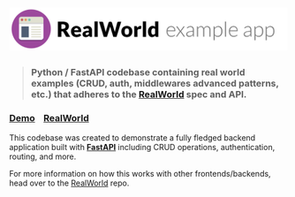 # ![RealWorld Example App](logo.png)


> ### Python / FastAPI codebase containing real world examples (CRUD, auth, middlewares advanced patterns, etc.) that adheres to the [RealWorld](https://github.com/gothinkster/realworld) spec and API.


### [Demo](https://demo.realworld.io/)&nbsp;&nbsp;&nbsp;&nbsp;[RealWorld](https://github.com/gothinkster/realworld)


This codebase was created to demonstrate a fully fledged backend application built with **[FastAPI](https://fastapi.tiangolo.com/)** including CRUD operations, authentication, routing, and more.

For more information on how this works with other frontends/backends, head over to the [RealWorld](https://github.com/gothinkster/realworld) repo.